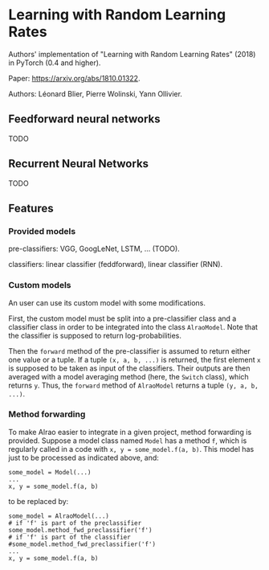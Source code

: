 # Learning with Random Learning Rates

Authors' implementation of "Learning with Random Learning Rates" (2018) in PyTorch (0.4 and higher).

Paper: https://arxiv.org/abs/1810.01322.

Authors: Léonard Blier, Pierre Wolinski, Yann Ollivier.

## Feedforward neural networks

TODO

## Recurrent Neural Networks

TODO

## Features

### Provided models

pre-classifiers: VGG, GoogLeNet, LSTM, ... (TODO).

classifiers: linear classifier (feddforward), linear classifier (RNN).

### Custom models

An user can use its custom model with some modifications.

First, the custom model must be split into a pre-classifier class and a classifier class in order to be integrated into the class `AlraoModel`. Note that the classifier is supposed to return log-probabilities.

Then the `forward` method of the pre-classifier is assumed to return either one value or a tuple. If a tuple `(x, a, b, ...)` is returned, the first element `x` is supposed to be taken as input of the classifiers. Their outputs are then averaged with a model averaging method (here, the `Switch` class), which returns `y`. Thus, the `forward` method of `AlraoModel` returns a tuple `(y, a, b, ...)`.

### Method forwarding

To make Alrao easier to integrate in a given project, method forwarding is provided. Suppose a model class named `Model` has a method `f`, which is regularly called in a code with `x, y = some_model.f(a, b)`. This model has just to be processed as indicated above, and: 
```
some_model = Model(...)
...
x, y = some_model.f(a, b)
```
to be replaced by:
```
some_model = AlraoModel(...)
# if 'f' is part of the preclassifier
some_model.method_fwd_preclassifier('f')
# if 'f' is part of the classifier
#some_model.method_fwd_preclassifier('f')
...
x, y = some_model.f(a, b)
``` 

